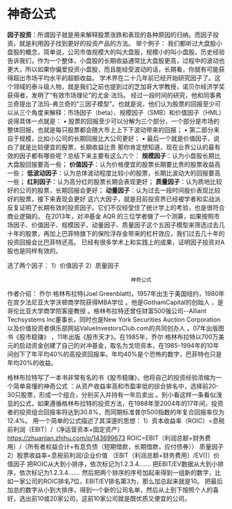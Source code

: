 # 神奇公式

**因子投资**：所谓因子就是用来解释股票涨跌和表现的各种原因的归纳。而因子投资，就是利用因子找到更好的投资产品的方法。
举个例子：
我们都听过大盘股小盘股的概念，简单说，公司市值规模大的叫大盘股，规模小的叫小盘股。历史经验告诉我们，作为一个整体，小盘股的长期收益通常比大盘股更高，过程中的波动也更大，所以如果你偏爱投资小盘股，而且能经受波动的话，长期看，你就有可能获得超出市场平均水平的超额收益。
学术界在二十几年前已经开始研究因子了。这个领域的泰斗级人物，就是我们之前也提到过的芝加哥大学教授，诺贝尔经济学奖获得者，发明了“有效市场理论”的尤金·法玛。
经过一段时间的研究，他和同事弗兰奇提出了法玛-弗兰奇的“三因子模型”。也就是说，他们认为股票的回报至少可以从三个角度来解释：市场因子（beta）、规模因子（SMB）和价值因子（HML）
说得具体一点就是：
• 股票的回报至少可以分解为三个部分，一个部分是市场的整体回报，也就是每只股票都会随大市上上下下波动带来的回报；
• 第二部分来自于规模，比如小公司的长期回报比大公司更好；
• 最后一个就是价值因子，说白了就是比较便宜的股票，长期收益比贵
那你肯定想知道，现在业界公认的最有效的因子都有哪些呢？总结下来主要有这么六个：
**规模因子**：认为小盘股长期比大盘股回报要高一些；
**价值因子**：认为价格便宜的股票长期要比贵的股票收益高一些；
**低波动因子**：认为总体波动程度比较小的股票，长期比波动大的回报要高一些；
**红利因子**：认为高分红的股票长期会表现更好；
**质量因子**：认为质地比较好的公司的股票，长期回报会更好；
**动量因子**：认为过去一段时间股价表现比较好的股票，接下来表现会更好
这六大因子，就是目前投资界已经被学者和实战派反复证明了长期有效的投资因子。它们不仅经受住了统计学上的考验，也是很符合商业逻辑的。
在2013年，对冲基金 AQR 的三位学者做了一个测算，如果按照市场因子、价值因子、规模因子、动量因子、质量因子这个五因子模型来筛选过去几十年的股票，再加上巴菲特旗下的保险浮存金带来的杠杆效应，我们过去几十年的投资回报会比巴菲特还高。
已经有很多学术上和实践上的成果，证明因子投资对A股也是同样有效的。

选了两个因子：
1）价值因子
2）质量因子

                                            神奇公式
作者介绍：
乔尔·格林布拉特(Joel Greenblatt)，1957年出生于美国纽约，1980年在宾夕法尼亚大学沃顿商学院获得MBA学位 。他是GothamCapital的创始人 ，是哥伦比亚大学商学院客座教授 。格林布拉特还曾任财富500强公司--Alliant Techsystems Inc董事长，同时也是New York Securities Auction Corporation以及价值投资者俱乐部网站ValueInvestorsClub.com的共同创办人 。07年出版图书《股市稳赚》 ，11年出版《股市天才》。在1985年，乔尔·格林布拉特以700万美元的启动资金创建了自己的对冲基金，取名为戈坦资本，在1985-1994年的10年间创下了年平均40%的高投资回报率。年均40%是个恐怖的数字，巴菲特也只是年均20%的收益。

格林布拉特写了一本书非常有名的书《股市稳赚》，他将自己的投资经验浓缩为一个简单易懂的神奇公式 ：从资产收益率高和市盈率低的综合排名中，选择前20-30只股票，形成一个组合，分别买入并持有一年后卖出 。别小看这样一条看似浅显的公式，如果遵循格林布拉特的投资方法，在1988年至2004年的17年间，投资者的投资组合回报率将达到30.8%，而同期标准普尔500指数的年复合回报率仅为12.4%。
用一个简单的公式描述了其深邃的思想：
1）资本收益率（ROIC）=息税前利润（EBIT）/（净运营资本+固定资产）https://zhuanlan.zhihu.com/p/143699673
ROIC=EBIT（利润总额+财务费用）/（所有者权益合计+有息负债（短期借款，长期借款，应付债券））  质量因子
2）股票收益率=息税前利润/企业价值 （EBIT（利润总额+财务费用）/EV()）价值因子
把ROIC从大到小排序，依次标记为1.2.3.4.......
把EBIT/EV数据从大到小排序，依次标记为1.2.3.4.......
然后把两个排序的序号加起来得到一组新的数字，比如一家公司的ROIC排名7位，EBIT/EV排名第3为，那么加总起来就是10。
把最后加总的数字从小到大排序，得到一个新的公司名单，然后从上到下按照个人的喜好，选出前10或20家公司，这前10家公司就是既优质又便宜的公司。